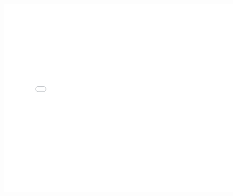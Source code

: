 <iframe src="[https://public.tableau.com/views/YourVizName/YourSheetName?:embed=y&:display_count=yes&:toolbar=no](https://public.tableau.com/views/Airports-DelaysFabjola/Dashboard1?:language=en-US&:sid=&:redirect=auth&:display_count=n&:origin=viz_share_link)" 
        width="800" 
        height="600" 
        frameborder="0"></iframe>
